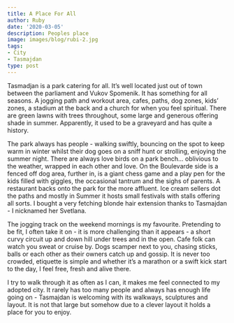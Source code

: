 ```yaml
---
title: A Place For All
author: Ruby
date: '2020-03-05'
description: Peoples place 
image: images/blog/rubi-2.jpg
tags:
- City
- Tasmajdan
type: post
---
```


Tasmadjan is a park catering for all.  It’s well located just out of town between the parliament and Vukov Spomenik. It has something for all seasons. A jogging path and workout area, cafes, paths, dog zones, kids’ zones, a stadium at the back and a church for when you feel spiritual.  There are green lawns with trees throughout, some large and generous offering shade in summer.  Apparently, it used to be a graveyard and has quite a history.  

The park always has people - walking swiftly, bouncing on the spot to keep warm in winter whilst their dog goes on a sniff hunt or strolling, enjoying the summer night.  There are always love birds on a park bench… oblivious to the weather, wrapped in each other and love.  On the Boulevarde side is a fenced off dog area, further in, is a giant chess game and a play pen for the kids filled with giggles, the occasional tantrum and the sighs of parents.  A restaurant backs onto the park for the more affluent.  Ice cream sellers dot the paths and mostly in Summer it hosts small festivals with stalls offering all sorts. I bought a very fetching blonde hair extension thanks to Tasmajdan - I nicknamed her Svetlana.  

The jogging track on the weekend mornings is my favourite. Pretending to be fit, I often take it on - it is more challenging than it appears - a short curvy circuit up and down hill under trees and in the open. Cafe folk can watch you sweat or cruise by. Dogs scamper next to you, chasing sticks, balls or each other as their owners catch up and gossip.  It is never too crowded, etiquette is simple and whether it’s a marathon or a swift kick start to the day, I feel free, fresh and alive there.   

I try to walk through it as often as I can, it makes me feel connected to my adopted city.  It rarely has too many people and always has enough life going on - Tasmajdan is welcoming with its walkways, sculptures and layout.   It is not that large but somehow due to a clever layout it holds a place for you to enjoy.
